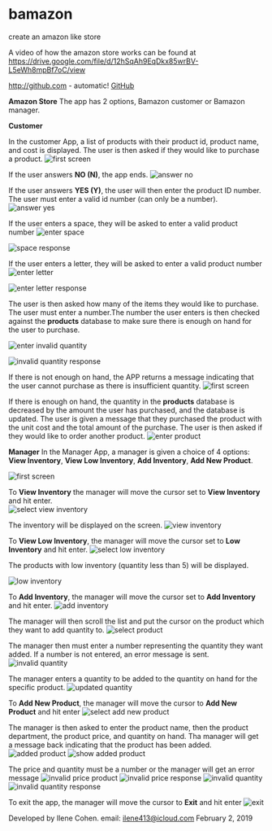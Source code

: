 # bamazon
create an amazon like store 

A video of how the amazon store works can be found at https://drive.google.com/file/d/12hSqAh9EqDkx85wrBV-L5eWh8mpBf7oC/view

http://github.com - automatic!
[GitHub](https://drive.google.com/file/d/1Qz86ebv89AKnK8ollmId2pLXgLguR4P7/view)

**Amazon Store** The app has 2 options, Bamazon customer or Bamazon manager.  

**Customer** 

In the customer App, a list of products with their product id, product name, and cost is displayed.  The user is then asked if they would like to purchase a product.
![first screen](https://github.com/Ilene0413/bamazon-1/blob/master/images/first-screen.png)

If the user answers **NO (N)**, the app ends.
![answer no](https://github.com/Ilene0413/bamazon-1/blob/master/images/answer-no.png)

If the user answers **YES (Y)**, the user will then enter the
product ID number.  The user must enter a valid id number (can only be a number).
![answer yes](https://github.com/Ilene0413/bamazon-1/blob/master/images/answer-yes.png)

If the user enters a space, they will be asked to enter a valid product number
![enter space](https://github.com/Ilene0413/bamazon-1/blob/master/images/entered-space.png)

![space response](https://github.com/Ilene0413/bamazon-1/blob/master/images/enter-letter-space-response.png)

If the user enters a letter, they will be asked to enter a valid product number
![enter letter](https://github.com/Ilene0413/bamazon-1/blob/master/images/enter-letter.png)


![enter letter response](https://github.com/Ilene0413/bamazon-1/blob/master/images/enter-letter-response.png)

The user is then asked how many of the items they would like to purchase.  The user must enter a number.The number the user enters is then checked against the **products** database to make sure there is enough on hand for the user to purchase.  

![enter invalid quantity](https://github.com/Ilene0413/bamazon-1/blob/master/images/enter-invalid-quantity.png)

![invalid quantity response](https://github.com/Ilene0413/bamazon-1/blob/master/images/invalid-quantity-response.png)

If there is not enough on hand, the APP returns a message indicating that the user cannot purchase as there is insufficient quantity.
![first screen](https://github.com/Ilene0413/bamazon-1/blob/master/images/insufficient-quantity.png)

If there is enough on hand, the quantity in the **products** database is decreased by the amount the user has purchased, and the database is updated. The user is given a message that they purchased the product with the unit cost and the total amount of the purchase.
The user is then asked if they would like to order another product.
![enter product](https://github.com/Ilene0413/bamazon-1/blob/master/images/enter-id-quantity.png)

**Manager** 
In the Manager App, a manager is given a choice of 4 options: 
**View Inventory**, **View Low Inventory**, **Add Inventory**, **Add New Product**.  

![first screen](https://github.com/Ilene0413/bamazon-1/blob/master/images/mgr-initial.png)

To **View Inventory** the manager will move the cursor set to **View Inventory** and hit enter.  
![select view inventory](https://github.com/Ilene0413/bamazon-1/blob/master/images/select-view-inv.png)

The inventory will be displayed on the screen.
![view inventory](https://github.com/Ilene0413/bamazon-1/blob/master/images/view-inventory.png)

To **View Low Inventory**, the manager will move the cursor set to **Low Inventory** and hit enter.
![select low inventory](https://github.com/Ilene0413/bamazon-1/blob/master/images/select-low-inv.png)

The products with low inventory (quantity less than 5) will be displayed.

![low inventory](https://github.com/Ilene0413/bamazon-1/blob/master/images/view-low-inv.png)

To **Add Inventory**, the manager will move the cursor set to **Add Inventory** and hit enter.
![add inventory](https://github.com/Ilene0413/bamazon-1/blob/master/images/select-add.png)

The manager will then scroll the list and put the cursor on the product which they want to add quantity to.
![select product](https://github.com/Ilene0413/bamazon-1/blob/master/images/select-item-to-add-quantity.png)

The manager then must enter a number representing the quantity they want added. If a number is not entered, an error message is sent.
![invalid quantity](https://github.com/Ilene0413/bamazon-1/blob/master/images/invalid-mgr-qty-response.png)

The manager enters a quantity to be added to the quantity on hand for the specific product.
![updated quantity](https://github.com/Ilene0413/bamazon-1/blob/master/images/invalid-mgr-qty-response.png)

To **Add New Product**, the manager will move the cursor to **Add New Product** and hit enter
![select add new product](https://github.com/Ilene0413/bamazon-1/blob/master/images/select-new-inv.png)

The manager is then asked to enter the product name, then the product department, the product price, and quantity on hand. 
Tha manager will get a message back indicating that the product has been added.
![added product](https://github.com/Ilene0413/bamazon-1/blob/master/images/mgr-added-new-prod.png)
![show added product](https://github.com/Ilene0413/bamazon-1/blob/master/images/mgr-new-prod-added.png)

The price and quantity must be a number or the manager will get an error message
![invalid price product](https://github.com/Ilene0413/bamazon-1/blob/master/images/mgr-invalid-price.png)
![invalid price response](https://github.com/Ilene0413/bamazon-1/blob/master/images/mgr-invalid-price-response.png)
![invalid quantity](https://github.com/Ilene0413/bamazon-1/blob/master/images/mgr-invalid-quantity.png)
![invalid quantity response](https://github.com/Ilene0413/bamazon-1/blob/master/images/mgr-invalid-quantity-response.png)

To exit the app, the manager will move the cursor to **Exit** and hit enter
![exit](https://github.com/Ilene0413/bamazon-1/blob/master/images/exit.png)













Developed by Ilene Cohen.
email: ilene413@icloud.com
February 2, 2019
